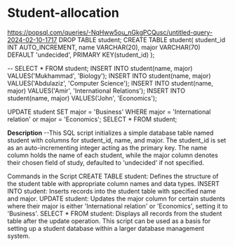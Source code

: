 # Student-allocation
https://popsql.com/queries/-NqHww5ou_nGkgPCQusc/untitled-query-2024-02-10-1717
DROP TABLE student;
CREATE TABLE student(
    student_id INT AUTO_INCREMENT,
    name VARCHAR(20),
    major VARCHAR(70) DEFAULT 'undecided',
    PRIMARY KEY(student_id)
);

-- SELECT * FROM student;
INSERT INTO student(name, major) VALUES('Mukhammad', 'Biology');
INSERT INTO student(name, major) VALUES('Abdulaziz', 'Computer Science');
INSERT INTO student(name, major) VALUES('Amir', 'International  Relations');
INSERT INTO student(name, major) VALUES('John', 'Economics');


UPDATE student
SET major = 'Business'
WHERE major = 'International relation' or major = 'Economics';
SELECT * FROM  student;

**Description**
--This SQL script initializes a simple database table named student with columns for student_id, name, and major. The student_id is set as an auto-incrementing integer acting as the primary key. The name column holds the name of each student, while the major column denotes their chosen field of study, defaulted to 'undecided' if not specified.

Commands in the Script
CREATE TABLE student: Defines the structure of the student table with appropriate column names and data types.
INSERT INTO student: Inserts records into the student table with specified name and major.
UPDATE student: Updates the major column for certain students where their major is either 'International relation' or 'Economics', setting it to 'Business'.
SELECT * FROM student: Displays all records from the student table after the update operation.
This script can be used as a basis for setting up a student database within a larger database management system.
